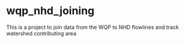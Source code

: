 # wqp_nhd_joining
This is a project to join data from the WQP to NHD flowlines and track watershed contributing area
